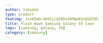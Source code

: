 ```yaml
---
author: tokodab
type: product
featimg: 1xxKQmDraH35jcq58DoX6MQwWjGQGd2Qh
title: Flash Wave Samsung Galaxy S9 Case
tags: [samsung, galaxy, s9]
category: [samsung]
---
```

